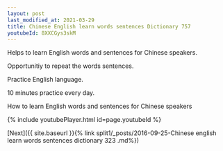 ```yaml
---
layout: post
last_modified_at: 2021-03-29
title: Chinese English learn words sentences Dictionary 757 
youtubeId: 8XXCGys3skM
---
```

 
 
Helps to learn English words and sentences for Chinese speakers.

Opportunitiy to repeat the words sentences. 

Practice English language. 
 
10 minutes practice every day. 
 
How to learn English words and sentences for Chinese speakers 
 
{% include youtubePlayer.html id=page.youtubeId %}
 
 
[Next]({{ site.baseurl }}{% link  split1/_posts/2016-09-25-Chinese english learn words sentences dictionary 323 .md%})
 
